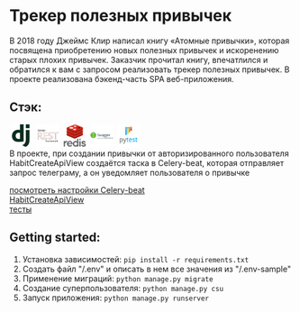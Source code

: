 # Трекер полезных привычек

 В 2018 году Джеймс Клир написал книгу «Атомные привычки», которая посвящена приобретению новых полезных привычек и искоренению старых плохих привычек. Заказчик прочитал книгу, впечатлился и обратился к вам с запросом реализовать трекер полезных привычек. В проекте реализована бэкенд-часть SPA веб-приложения.

## Стэк:
<div>
   <img src="https://github.com/devicons/devicon/blob/master/icons/django/django-plain.svg" alt="django" width="40" height="40"/>&nbsp;
   <img src="https://github.com/devicons/devicon/blob/master/icons/djangorest/djangorest-original-wordmark.svg" alt="djangorest" width="40" height="40"/>&nbsp;
   <img src="https://github.com/devicons/devicon/blob/master/icons/redis/redis-original-wordmark.svg" alt="redis" width="40" height="40"/>&nbsp;
   <img src="https://github.com/devicons/devicon/blob/master/icons/swagger/swagger-original-wordmark.svg" alt="swagger" width="40" height="40"/>&nbsp;
   <img src="https://github.com/devicons/devicon/blob/master/icons/pytest/pytest-original-wordmark.svg" alt="pytest" width="40" height="40"/>
</div>
В проекте, при создании привычки от авторизированного пользователя HabitCreateApiView создаётся таска в Celery-beat, 
которая отправляет запрос телеграму, а он уведомляет пользователя о привычке

[посмотреть настройки Celery-beat](config/settings.py)\
[HabitCreateApiView](habit/views.py)\
[тесты](habit/tests.py)


## Getting started:
1. Установка зависимостей:
`pip install -r requirements.txt`
2. Создать файл "/.env" и описать в нем все значения из "/.env-sample"
3. Применение миграций:
   `python manage.py migrate`
4. Создание суперпользователя:
   `python manage.py csu`
5. Запуск приложения:
   `python manage.py runserver`
